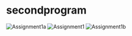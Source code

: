 # secondprogram

![Assignment1a](https://user-images.githubusercontent.com/126846792/224080374-c15bdcd7-97f5-47e0-b53b-1869d583eab6.PNG)
![Assignment1](https://user-images.githubusercontent.com/126846792/224080423-c93ba529-78df-433d-af21-6b8fa896cd93.PNG)
![Assignment1b](https://user-images.githubusercontent.com/126846792/224080987-f5c26c21-a607-40c9-b564-7dbc32200da0.PNG)
